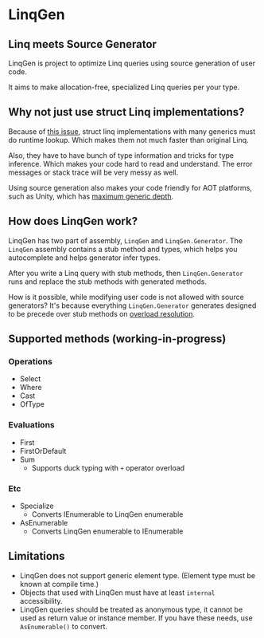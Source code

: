 # LinqGen

## Linq meets Source Generator

LinqGen is project to optimize Linq queries using source generation of user code.

It aims to make allocation-free, specialized Linq queries per your type.

## Why not just use struct Linq implementations?

Because of [this issue](https://github.com/dotnet/runtime/discussions/77192),
struct linq implementations with many generics must do runtime lookup.
Which makes them not much faster than original Linq.

Also, they have to have bunch of type information and tricks for type inference.
Which makes your code hard to read and understand. The error messages or stack trace will be very messy as well.

Using source generation also makes your code friendly for AOT platforms, such as Unity,
which has [maximum generic depth](https://forum.unity.com/threads/il2cpp-max-nested-generic-types.540534/).

## How does LinqGen work?

LinqGen has two part of assembly, `LinqGen` and `LinqGen.Generator`.
The `LinqGen` assembly contains a stub method and types, which helps you autocomplete and helps generator infer types.

After you write a Linq query with stub methods, then `LinqGen.Generator` runs and replace the stub methods with generated methods.

How is it possible, while modifying user code is not allowed with source generators?
It's because everything `LinqGen.Generator` generates designed to be precede over stub methods on [overload resolution](https://learn.microsoft.com/en-us/dotnet/visual-basic/reference/language-specification/overload-resolution).

## Supported methods (working-in-progress)
### Operations
* Select
* Where
* Cast
* OfType

### Evaluations
* First
* FirstOrDefault
* Sum
  * Supports duck typing with `+` operator overload

### Etc
* Specialize
    * Converts IEnumerable to LinqGen enumerable
* AsEnumerable
    * Converts LinqGen enumerable to IEnumerable

## Limitations
* LinqGen does not support generic element type. (Element type must be known at compile time.)
* Objects that used with LinqGen must have at least `internal` accessibility.
* LinqGen queries should be treated as anonymous type, it cannot be used as return value or instance member. If you have these needs, use `AsEnumerable()` to convert.

